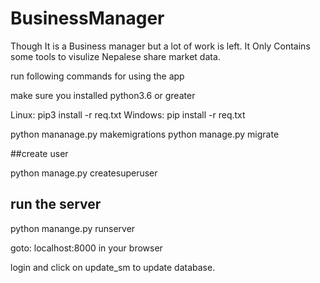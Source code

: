 # BusinessManager

Though It is a Business manager but a lot of work is left. It Only Contains some tools to visulize Nepalese share market data. 


run following commands for using the app

make sure you installed python3.6 or greater

Linux: pip3 install -r req.txt
Windows: pip install -r req.txt


python mananage.py makemigrations
python manage.py migrate

##create user

python manage.py createsuperuser

## run the server
python manange.py runserver

goto: 
localhost:8000
in your browser

login and click on update_sm to update database.
